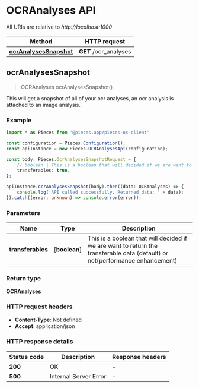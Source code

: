# OCRAnalyses API

All URIs are relative to *http://localhost:1000*

Method | HTTP request
------------- | -------------
[**ocrAnalysesSnapshot**](OCRAnalysesApi#ocranalysessnapshot) | **GET** /ocr_analyses


## **ocrAnalysesSnapshot**
> OCRAnalyses ocrAnalysesSnapshot()

This will get a snapshot of all of your ocr analyses, an ocr analysis is attached to an image analysis.

### Example

```typescript
import * as Pieces from '@pieces.app/pieces-os-client'

const configuration = Pieces.Configuration();
const apiInstance = new Pieces.OCRAnalysesApi(configuration);

const body: Pieces.OcrAnalysesSnapshotRequest = {
    // boolean | This is a boolean that will decided if we are want to return the transferable data (default) or not(performance enhancement) (optional)
    transferables: true,
};

apiInstance.ocrAnalysesSnapshot(body).then((data: OCRAnalyses) => {
    console.log('API called successfully. Returned data: ' + data);
}).catch((error: unknown) => console.error(error));
```

### Parameters

Name | Type | Description
------------- | ------------- | ------------- 
 **transferables** | [**boolean**] | This is a boolean that will decided if we are want to return the transferable data (default) or not(performance enhancement) | (optional) defaults to undefined


### Return type

[**OCRAnalyses**](../models/OCRAnalyses)

### HTTP request headers

- **Content-Type**: Not defined
- **Accept**: application/json


### HTTP response details
| Status code | Description | Response headers
|-------------|-------------|------------------
**200** | OK |  -  |
**500** | Internal Server Error |  -  |



